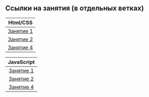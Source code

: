 ## Ссылки на занятия (в отдельных ветках)

|                              Html/CSS                              |
| :----------------------------------------------------------------: |
| [Занятие 1](https://github.com/josserden/blended-38/tree/lesson-1) |
| [Занятие 2](https://github.com/josserden/blended-38/tree/lesson-2) |
| [Занятие 4](https://github.com/josserden/blended-38/tree/lesson-4) |

|                             JavaScript                             |
| :----------------------------------------------------------------: |
| [Занятие 1](https://github.com/josserden/blended-38/tree/lesson-1) |
| [Занятие 2](https://github.com/josserden/blended-38/tree/lesson-2) |
| [Занятие 4](https://github.com/josserden/blended-38/tree/lesson-4) |
